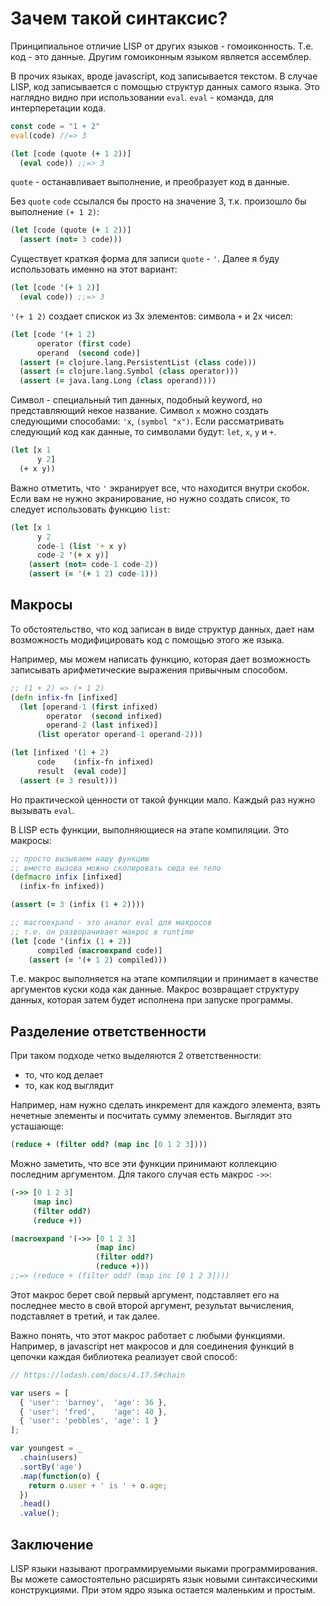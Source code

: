 # Зачем такой синтаксис?

Принципиальное отличие LISP от других языков - гомоиконность.
Т.е. код - это данные. Другим гомоиконным языком является ассемблер.

В прочих языках, вроде javascript, код записывается текстом.
В случае LISP, код записывается с помощью структур данных самого языка.
Это наглядно видно при использовании `eval`. `eval` - команда, для интерперетации кода.

```js
const code = "1 + 2"
eval(code) //=> 3
```

```clojure
(let [code (quote (+ 1 2))]
  (eval code)) ;;=> 3
```

`quote` - останавливает выполнение, и преобразует код в данные.

Без `quote` `code` ссылался бы просто на значение 3, т.к. произошло бы выполнение `(+ 1 2)`:

```clojure
(let [code (quote (+ 1 2))]
  (assert (not= 3 code)))
```

Существует краткая форма для записи `quote` - `'`.
Далее я буду использовать именно на этот вариант:

```clojure
(let [code '(+ 1 2)]
  (eval code)) ;;=> 3
```

`'(+ 1 2)` создает спискок из 3х элементов: символа `+` и 2х чисел:

```clojure
(let [code '(+ 1 2)
      operator (first code)
      operand  (second code)]
  (assert (= clojure.lang.PersistentList (class code)))
  (assert (= clojure.lang.Symbol (class operator)))
  (assert (= java.lang.Long (class operand))))
```

Символ - специальный тип данных, подобный keyword, но представляющий некое название.
Символ `x` можно создать следующими способами: `'x`, `(symbol "x")`.
Если рассматривать следующий код как данные, то символами будут: `let`, `x`, `y` и `+`.

```clojure
(let [x 1
      y 2]
  (+ x y))
```

Важно отметить, что `'` экранирует все, что находится внутри скобок.
Если вам не нужно экранирование, но нужно создать список, то следует использовать функцию `list`:

```clojure
(let [x 1
      y 2
      code-1 (list '+ x y)
      code-2 '(+ x y)]
    (assert (not= code-1 code-2))
    (assert (= '(+ 1 2) code-1)))
```

## Макросы

То обстоятельство, что код записан в виде структур данных, дает нам возможность модифицировать код с помощью этого же языка.

Например, мы можем написать функцию, которая дает возможность записывать арифметические выражения привычным способом.

```clojure
;; (1 + 2) => (+ 1 2)
(defn infix-fn [infixed]
  (let [operand-1 (first infixed)
        operator  (second infixed)
        operand-2 (last infixed)]
      (list operator operand-1 operand-2)))

(let [infixed '(1 + 2)
      code    (infix-fn infixed)
      result  (eval code)]
  (assert (= 3 result)))
```

Но практической ценности от такой функции мало. Каждый раз нужно вызывать `eval`.

В LISP есть функции, выполняющиеся на этапе компиляции. Это макросы:

```clojure
;; просто вызываем нашу функцию
;; вместо вызова можно скопировать сюда ее тело
(defmacro infix [infixed]
  (infix-fn infixed))

(assert (= 3 (infix (1 + 2))))

;; macroexpand - это аналог eval для макросов
;; т.е. он разворачивает макрос в runtime
(let [code '(infix (1 + 2))
      compiled (macroexpand code)]
    (assert (= '(+ 1 2) compiled)))
```

Т.е. макрос выполняется на этапе компиляции и принимает в качестве аргументов куски кода как данные.
Макрос возвращает структуру данных, которая затем будет исполнена при запуске программы.

## Разделение ответственности

При таком подходе четко выделяются 2 ответственности:

+ то, что код делает
+ то, как код выглядит

Например, нам нужно сделать инкремент для каждого элемента, взять нечетные элементы и посчитать сумму элементов.
Выглядит это усташающе:

```clojure
(reduce + (filter odd? (map inc [0 1 2 3])))
```

Можно заметить, что все эти функции принимают коллекцию последним аргументом.
Для такого случая есть макрос `->>`:

```clojure
(->> [0 1 2 3]
     (map inc)
     (filter odd?)
     (reduce +))

(macroexpand '(->> [0 1 2 3]
                   (map inc)
                   (filter odd?)
                   (reduce +)))
;;=> (reduce + (filter odd? (map inc [0 1 2 3])))
```

Этот макрос берет свой первый аргумент,
подставляет его на последнее место в свой второй аргумент,
результат вычисления, подставляет в третий, и так далее.

Важно понять, что этот макрос работает с любыми функциями.
Например, в javascript нет макросов и для соединения функций в цепочки
каждая библиотека реализует свой способ:

```javascript
// https://lodash.com/docs/4.17.5#chain

var users = [
  { 'user': 'barney',  'age': 36 },
  { 'user': 'fred',    'age': 40 },
  { 'user': 'pebbles', 'age': 1 }
];

var youngest = _
  .chain(users)
  .sortBy('age')
  .map(function(o) {
    return o.user + ' is ' + o.age;
  })
  .head()
  .value();
```

## Заключение

LISP языки называют программируемыми яыками программирования.
Вы можете самостоятельно расширять язык новыми синтаксическими конструкциями.
При этом ядро языка остается маленьким и простым.

